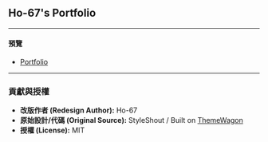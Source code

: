 ## Ho-67's Portfolio

---

#### 預覽

- [Portfolio](https://ho-67.github.io)

---

### 貢獻與授權

- **改版作者 (Redesign Author):** Ho-67
- **原始設計/代碼 (Original Source):** StyleShout / Built on [ThemeWagon](https://themewagon.com)
- **授權 (License):** MIT
